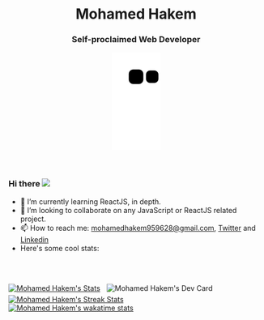 <!-- ### Hi there ✋! -->

<div align="center"> 
  <h1>Mohamed Hakem</h1>
  <h3>Self-proclaimed Web Developer</h3> 
  
  ![Snake animation](https://github.com/MohamedHakem/MohamedHakem/blob/output/github-contribution-grid-snake.svg)

<br/>

  <div align="left">
  
  ### Hi there   <img src="https://media.giphy.com/media/hvRJCLFzcasrR4ia7z/giphy.gif" width="28"/>

  - 🌱 I’m currently learning ReactJS, in depth.
  - 👯 I’m looking to collaborate on any JavaScript or ReactJS related project.
  - 📫 How to reach me: mohamedhakem959628@gmail.com, [Twitter](https://twitter.com/mohamedhakem_se) and [Linkedin](https://www.linkedin.com/in/mohamed-hakem-se)
  - Here's some cool stats:
  
  </div>
</div>

<br/><br/>

<a href="https://app.daily.dev/mohamedhakem">
    <img src="https://api.daily.dev/devcards/6383c6c5e45d4792b8560faf61db4477.png?r=u9b" 
      align="right"
      width="310" 
      title="Mohamed Hakem's Dev Card"
      alt="Mohamed Hakem's Dev Card"/>
</a>

<a href="https://github.com/anuraghazra/github-readme-stats">
   <img src="https://github-stats-teal.vercel.app/api?username=MohamedHakem&bg_color=0d1117&text_color=b4bbc1&icon_color=8b949e&title_color=c9d1d9&show_icons=true&border_color=30363d&&layout=compact&count_private=true&include_all_commits=true&hide=issues" 
     width="500"
     alt="Mohamed Hakem's Stats"/>
</a>
 
<br/>

<a href="https://github.com/anuraghazra/github-readme-stats">
 <img src="http://github-readme-streak-stats.herokuapp.com?user=MohamedHakem&theme=dark&hide_border=true&border=30363d&date_format=M%20j%5B%2C%20Y%5D&background=0D1117&ring=ABB2BA&fire=ABB2BA&currStreakLabel=ABB2BA&sideLabels=ABB2BA&sideNums=ABB2BA&dates=ABB2BA&stroke=ABB2BA&currStreakNum=ABB2BA)](https://git.io/streak-stats" 
  align="middle" 
  width="500"
   padding="10"
   alt="Mohamed Hakem's Streak Stats"/>
</a>

<br/>

<a href="https://github.com/anuraghazra/github-readme-stats">
   <img src="https://github-readme-stats.vercel.app/api/wakatime?username=MohamedHakem&bg_color=0d1117&text_color=b4bbc1&icon_color=8b949e&title_color=c9d1d9&show_icons=true&border_color=30363d&layout=compact&langs_count=10" 
     width="500"
     alt="Mohamed Hakem's wakatime stats"/>
</a>

<br/><br/>
